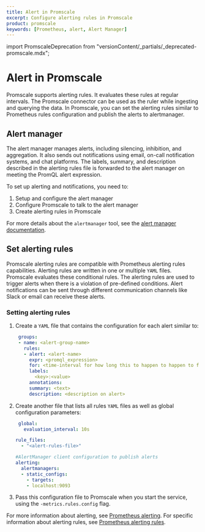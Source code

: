 ```yaml
---
title: Alert in Promscale
excerpt: Configure alerting rules in Promscale
product: promscale
keywords: [Prometheus, alert, Alert Manager]
---
```


import PromscaleDeprecation from "versionContent/_partials/_deprecated-promscale.mdx";

# Alert in Promscale

<PromscaleDeprecation />

Promscale supports alerting rules. It evaluates these rules at regular
intervals. The Promscale connector can be used as the ruler while ingesting and
querying the data. In Promscale, you can set the alerting rules similar to
Prometheus rules configuration and publish the alerts to alertmanager.

## Alert manager

The alert manager manages alerts, including silencing, inhibition,
and aggregation. It also sends out notifications using email,
on-call notification systems, and chat platforms. The labels,
summary, and description described in the alerting rules file is forwarded
to the alert manager on meeting the PromQL alert expression.

To set up alerting and notifications, you need to:

1.  Setup and configure the alert manager
1.  Configure Promscale to talk to the alert manager
1.  Create alerting rules in Promscale

For more details about the `alertmanager` tool, see the [alert manager documentation][am-docs].

## Set alerting rules

Promscale alerting rules are compatible with Prometheus
alerting rules capabilities. Alerting rules are written in one or multiple
`YAML` files. Promscale evaluates these conditional rules. The alerting rules
are used to trigger alerts when there is a violation of pre-defined conditions.
Alert notifications can be sent through different communication channels like Slack
or email can receive these alerts.

<Procedure>

### Setting alerting rules

1.  Create a `YAML` file that contains the configuration for each alert
    similar to:

    ```yaml
     groups:
     - name: <alert-group-name>
       rules:
       - alert: <alert-name>
         expr: <promql_expression>
         for: <time-interval for how long this to happen to happen to fire an alert>
         labels:
           <key>:<value>
         annotations:
         summary: <text>
         description: <description on alert>
    ```

1.  Create another file that lists all rules `YAML` files as well as global configuration
    parameters:

    ```yaml
     global:
       evaluation_interval: 10s

    rule_files:
      - "<alert-rules-file>"

    #AlertManager client configuration to publish alerts
    alerting:
      alertmanagers:
      - static_configs:
        - targets:
        - localhost:9093
    ```

1.  Pass this configuration file to Promscale when you start the service,
    using the `-metrics.rules.config` flag.

</Procedure>

For more information about alerting, see [Prometheus alerting][prometheus-alerting].
For specific information about alerting rules, see [Prometheus alerting
rules][prometheus-alert-rules].

[am-docs]: https://prometheus.io/docs/alerting/latest/alertmanager/
[prometheus-alert-rules]: https://prometheus.io/docs/prometheus/latest/configuration/alerting_rules/
[prometheus-alerting]: https://prometheus.io/docs/alerting/latest/overview/
